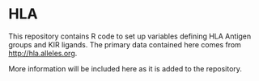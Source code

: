 # HLA
This repository contains R code to set up variables defining HLA Antigen groups and KIR ligands. The primary data contained here comes from http://hla.alleles.org.

More information will be included here as it is added to the repository.
